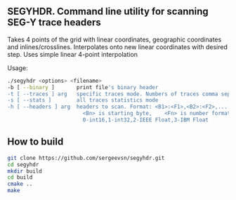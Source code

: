 ## SEGYHDR. Command line utility for scanning SEG-Y trace headers
Takes 4 points of the grid with linear coordinates, geographic coordinates and inlines/crosslines.
Interpolates onto new linear coordinates with desired step.
Uses simple linear 4-point interpolation

Usage: 
```sh
./segyhdr <options> <filename>
-b [ --binary ]       print file's binary header
-t [ --traces ] arg   specific traces mode. Numbers of traces comma separated. You can specify ranges and step like 10:100:5
-s [ --stats ]        all traces statistics mode
-h [ --headers ] arg  headers to scan. Format: <B1>:<F1>,<B2>:<F2>,... where 
                        <Bn> is starting byte,    <Fn> is number format. 
                        0-int16,1-int32,2-IEEE Float,3-IBM Float
```

## How to build

```sh
git clone https://github.com/sergeevsn/segyhdr.git
cd segyhdr
mkdir build
cd build
cmake ..
make
```

